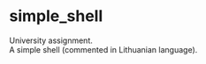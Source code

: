 simple_shell
============

University assignment.</br>
A simple shell (commented in Lithuanian language).
